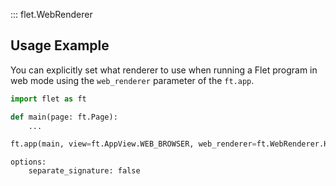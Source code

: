 ::: flet.WebRenderer


## Usage Example

You can explicitly set what renderer to use when running a Flet program in web mode using the `web_renderer` parameter of the `ft.app`.

```python
import flet as ft

def main(page: ft.Page):
    ...

ft.app(main, view=ft.AppView.WEB_BROWSER, web_renderer=ft.WebRenderer.HTML)
```
    options:
        separate_signature: false
